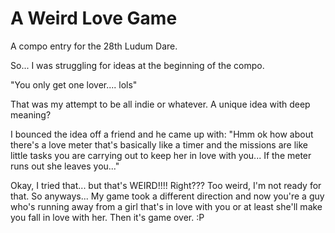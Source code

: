 A Weird Love Game
==============

A compo entry for the 28th Ludum Dare.

So... I was struggling for ideas at the beginning of the compo.

"You only get one lover.... lols"

That was my attempt to be all indie or whatever. A unique idea with deep meaning?

I bounced the idea off a friend and he came up with:
"Hmm ok how about there's a love meter that's basically like a timer and the missions are like little tasks you are carrying out to keep her in love with you...
If the meter runs out she leaves you..."

Okay, I tried that... but that's WEIRD!!!! Right??? Too weird, I'm not ready for that. So anyways...
My game took a different direction and now you're a guy who's running away from a girl that's in love with you
or at least she'll make you fall in love with her. Then it's game over. :P

